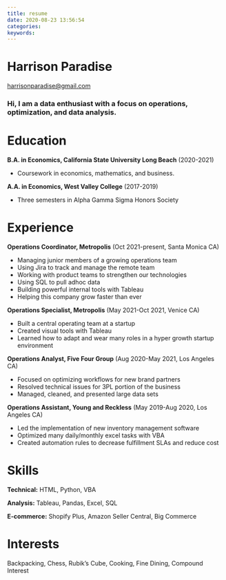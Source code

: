 ```yaml
---
title: resume
date: 2020-08-23 13:56:54
categories:
keywords:
---
```


# Harrison Paradise

harrisonparadise@gmail.com

### Hi, I am a data enthusiast with a focus on operations, optimization, and data analysis.

# Education

**B.A. in Economics, California State University Long Beach** (2020-2021)

- Coursework in economics, mathematics, and business.

**A.A. in Economics, West Valley College** (2017-2019)

- Three semesters in Alpha Gamma Sigma Honors Society

# Experience

**Operations Coordinator, Metropolis** (Oct 2021-present, Santa Monica CA)

- Managing junior members of a growing operations team
- Using Jira to track and manage the remote team
- Working with product teams to strengthen our technologies
- Using SQL to pull adhoc data
- Building powerful internal tools with Tableau
- Helping this company grow faster than ever

**Operations Specialist, Metropolis** (May 2021-Oct 2021, Venice CA)

- Built a central operating team at a startup
- Created visual tools with Tableau
- Learned how to adapt and wear many roles in a hyper growth startup environment

**Operations Analyst, Five Four Group** (Aug 2020-May 2021, Los Angeles CA)

- Focused on optimizing workflows for new brand partners
- Resolved technical issues for 3PL portion of the business
- Managed, cleaned, and presented large data sets

**Operations Assistant, Young and Reckless** (May 2019-Aug 2020, Los Angeles CA)

- Led the implementation of new inventory management software
- Optimized many daily/monthly excel tasks with VBA
- Created automation rules to decrease fulfillment SLAs and reduce cost

# Skills

**Technical:** HTML, Python, VBA

**Analysis:** Tableau, Pandas, Excel, SQL

**E-commerce:** Shopify Plus, Amazon Seller Central, Big Commerce

# Interests

Backpacking, Chess, Rubik’s Cube, Cooking, Fine Dining, Compound Interest
